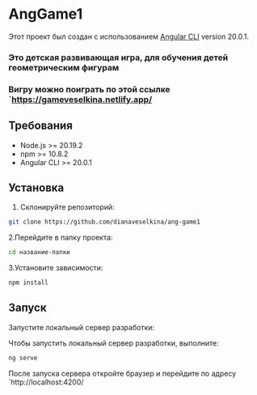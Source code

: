 # AngGame1

Этот проект был создан с использованием [Angular CLI](https://github.com/angular/angular-cli) version 20.0.1.
### Это детская развивающая игра, для обучения детей геометрическим фигурам

### Вигру можно поиграть по этой ссылке `https://gameveselkina.netlify.app/

## Требования

- Node.js >= 20.19.2  
- npm >= 10.8.2  
- Angular CLI >= 20.0.1

## Установка

1. Склонируйте репозиторий:
```bash
git clone https://github.com/dianaveselkina/ang-game1
```
2.Перейдите в папку проекта:
```bash
cd название-папки
```
3.Установите зависимости:
```bash
npm install
```
## Запуск
Запустите локальный сервер разработки:

Чтобы запустить локальный сервер разработки, выполните:

```bash
ng serve
```

После запуска сервера откройте браузер и перейдите по адресу `http://localhost:4200/






